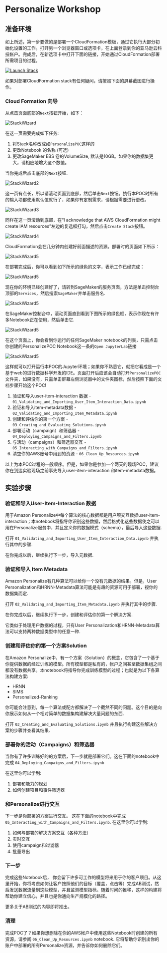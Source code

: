 # Personalize Workshop


## 准备环境

如上所述，第一步要做的是部署一个CloudFormation模板，通过它执行大部分初始化设置的工作。打开另一个浏览器窗口或选项卡，在上面登录到你的亚马逊云科技帐户。完成后，在新选项卡中打开下面的链接，开始通过CloudFormation部署所需项目的过程。

[![Launch Stack](https://s3.amazonaws.com/cloudformation-examples/cloudformation-launch-stack.png)](https://console.aws.amazon.com/cloudformation/home#/stacks/new?stackName=PersonalizePOC&templateURL=https://shishuai-sagemaker.s3-us-west-2.amazonaws.com/poc-in-a-box/PersonalizePOC.yml)

如果对部署CloudFormation stack有任何疑问，请按照下面的屏幕截图进行操作。

### Cloud Formation 向导

从点击页面底部的`Next`按钮开始，如下：

![StackWizard](static/imgs/img1.png)

在这一页需要完成如下任务:

1. 将Stack名称改成如`PersonalizePOC`这样的
1. 更改Notebook 的名称 (可选)
1. 更改SageMaker EBS 卷的VolumeSize, 默认是10GB。如果你的数据集更大，请相应地增大这个数值。


当你完成后点击底部的`Next`按钮.

![StackWizard2](static/imgs/img2.png)

这一页有点长，所以请滚动页面到底部，然后单击`Next`按钮。执行本POC时所有的输入项都使用默认值就行了，如果你有定制需求，请根据需要进行更改。


![StackWizard3](static/imgs/img3.png)


同样在这一页滚动到底部，在“I acknowledge that AWS CloudFormation might create IAM resources”左边的复选框打勾，然后点击`Create Stack`按钮。


![StackWizard4](static/imgs/img4.png)

CloudFormation会在几分钟内创建好前面描述的资源。部署时的页面如下所示：

![StackWizard5](static/imgs/img5.png)

在部署完成后，你可以看到如下所示的绿色的文字，表示工作已经完成：

![StackWizard5](static/imgs/img6.png)

现在你的环境已经创建好了，请转到SageMaker的服务页面，方法是单击控制台顶部的`Services`，然后搜索`SageMaker`并单击服务名.


![StackWizard5](static/imgs/img7.png)

在SageMaker控制台中，滚动页面直到看到下图所示的绿色框，表示你现在有许多Notebook正在使用，然后单击它.

![StackWizard5](static/imgs/img8.png)

在这个页面上，你会看到你运行的任何SageMaker notebook的列表，只需点击你创建的PersonalizePOC Notebook这一条的`Open JupyterLab`链接

![StackWizard5](static/imgs/img9.png)

这样就可以打开运行本POC的Jupyter环境；如果你不熟悉它，就把它看成是一个基于web的进行数据科学开发的IDE。页面打开后应该会自动打开`PersonalizePOC`文件夹，如果没有，只需单击屏幕左侧浏览器中的文件夹图标，然后按照下面的文档步骤开始这个POC!


1. 验证和导入user-item-interaction 数据 - 
`01_Validating_and_Importing_User_Item_Interaction_Data.ipynb`
1. 验证和导入item-metadata数据 - 
`02_Validating_and_Importing_Item_Metadata.ipynb`
1. 创建和评估你的第一个方案 - 
`03_Creating_and_Evaluating_Solutions.ipynb`
1. 部署活动（campaign）和筛选器 -
`04_Deploying_Campaigns_and_Filters.ipynb`
1. 与活动（campaigns）和筛选器交互 -
`05_Interacting_with_Campaigns_and_Filters.ipynb`
1. 清空你的AWS账号中用到的资源 - `06_Clean_Up_Resources.ipynb`

以上为本POC过程的一般顺序。但是，如果你是参加一个两天的现场POC，建议你在到达实验现场之前事先导入user-item-interaction 和item-metadata数据。


## 实验步骤

### 验证和导入User-Item-Interaction 数据

用于Amazon Personalize中每个算法的核心数据都是用户项交互数据user-item-interaction；本notebook将指导你识别这些数据，然后格式化这些数据使之可以用在Personalize服务中，并且定义你的数据模式（schema），最后导入这些数据. 

打开 `01_Validating_and_Importing_User_Item_Interaction_Data.ipynb` 并执行其中的步骤.

在你完成以后，继续执行下一步，导入元数据.

### 验证和导入 Item Metadata

Amazon Personalize有几种算法可以给你一个没有元数据的结果。但是，User Personalization和HRNN-Metadata算法可能是有趣的资源可用于部署，视你的数据集而定. 

打开 `02_Validating_and_Importing_Item_Metadata.ipynb` 并执行其中的步骤.

在你完成以后，继续执行下一步，创建和评估你的第一个解决方案.

它类似于处理用户数据的过程，只有User Personalization和HRNN-Metadata算法可以支持两种数据类型中的任意一种.

### 创建和评估你的第一个方案Solution

在Amazon Personalize中，有一个方案（Solution）的概念，它包含了一个基于你提供数据的经过训练的模型。所有模型都是私有的，帐户之间甚至数据集组之间都没有数据共享。本notebook将指导你完成训练模型的过程；也就是为以下各算法构建方案:

* HRNN
* SIMS
* Personalized-Ranking

你可能会注意到，每一个算法或配方都解决了一个截然不同的问题。这个目的是向你展示如何从一个相对简单的数据集构建解决大量问题的东西.

打开 `03_Creating_and_Evaluating_Solutions.ipynb` 并且执行构建这些解决方案的步骤并查看其结果.

### 部署你的活动（Campaigns）和筛选器

当你有了许多训练好的的方案后，下一步就是部署它们。这在下面的notebook中完成 `04_Deploying_Campaigns_and_Filters.ipynb`

在这里你可以学到:
1. 部署和能力的规划
1. 如何创建项目和事件筛选器


### 和Personalize进行交互

下一步是你部署的方案进行交互。 这在下面的notebook中完成 `05_Interacting_with_Campaigns_and_Filters.ipynb`. 在这里你可以学到:

1. 如何与部署的解决方案交互（各种方法）
1. 实时交互
1. 使用campaign和过滤器
1. 批量导出

### 下一步

完成这些Notebook后， 你会留下许多可工作的模型将来用于你的客户项目。从这里开始，你将考虑如何让客户按照他们的目标（覆盖，点击等）完成AB测试，然后发送数据流量到这些模型，并且监测模型指标。随着时间的推移，这样的构建将帮助你建立信心，并且也是你通向生产规模化的路径。

更多关于AB测试的内容即将推出。



### 清理

完成POC了？如果你想删除在你的AWS帐户中使用这些Notebook时创建的所有资源，请参阅 `06_Clean_Up_Resources.ipynb` notebook. 它将帮助你识别出你的账户中部署的所有Personalize资源，并告诉你如何删除它们。
